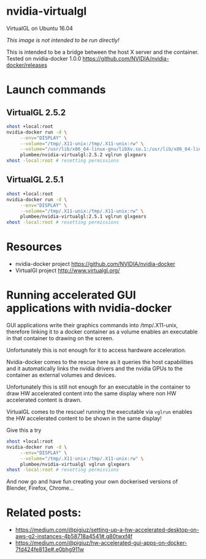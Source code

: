 # nvidia-virtualgl
VirtualGL on Ubuntu 16.04

*This image is not intended to be run directly!*

This is intended to be a bridge between the host X server and the container.
Tested on nvidia-docker 1.0.0 https://github.com/NVIDIA/nvidia-docker/releases

# Launch commands
## VirtualGL 2.5.2
```bash
xhost +local:root
nvidia-docker run -d \
     --env="DISPLAY" \
     --volume="/tmp/.X11-unix:/tmp/.X11-unix:rw" \
     --volume="/usr/lib/x86_64-linux-gnu/libXv.so.1:/usr/lib/x86_64-linux-gnu/libXv.so.1" \
     plumbee/nvidia-virtualgl:2.5.2 vglrun glxgears
xhost -local:root # resetting permissions
```


## VirtualGL 2.5.1
```bash
xhost +local:root
nvidia-docker run -d \
     --env="DISPLAY" \
     --volume="/tmp/.X11-unix:/tmp/.X11-unix:rw" \
     plumbee/nvidia-virtualgl:2.5.1 vglrun glxgears
xhost -local:root # resetting permissions
```

# Resources
- nvidia-docker project https://github.com/NVIDIA/nvidia-docker
- VirtualGl project http://www.virtualgl.org/

# Running accelerated GUI applications with nvidia-docker
GUI applications write their graphics commands into /tmp/.X11-unix, therefore linking it to a docker container as a volume enables an executable in that container to drawing on the screen.

Unfortunately this is not enough for it to access hardware acceleration.

Nvidia-docker comes to the rescue here as it queries the host capabilities and it automatically links the nvidia drivers and the nvidia GPUs to the container as external volumes and devices.

Unfortunately this is still not enough for an executable in the container to draw HW accelerated content into the same display where non HW accelerated content is drawn.

VirtualGL comes to the rescue! running the executable via `vglrun` enables the HW accelerated content to be shown in the same display!

Give this a try
```bash
xhost +local:root
nvidia-docker run -d \
     --env="DISPLAY" \
     --volume="/tmp/.X11-unix:/tmp/.X11-unix:rw" \
     plumbee/nvidia-virtualgl vglrun glxgears
xhost -local:root # resetting permissions
```
And now go and have fun creating your own dockerised versions of Blender, Firefox, Chrome...

# Related posts:
- https://medium.com/@pigiuz/setting-up-a-hw-accelerated-desktop-on-aws-g2-instances-4b58718a4541#.g80twxf4f
- https://medium.com/@pigiuz/hw-accelerated-gui-apps-on-docker-7fd424fe813e#.e0bhg911w
